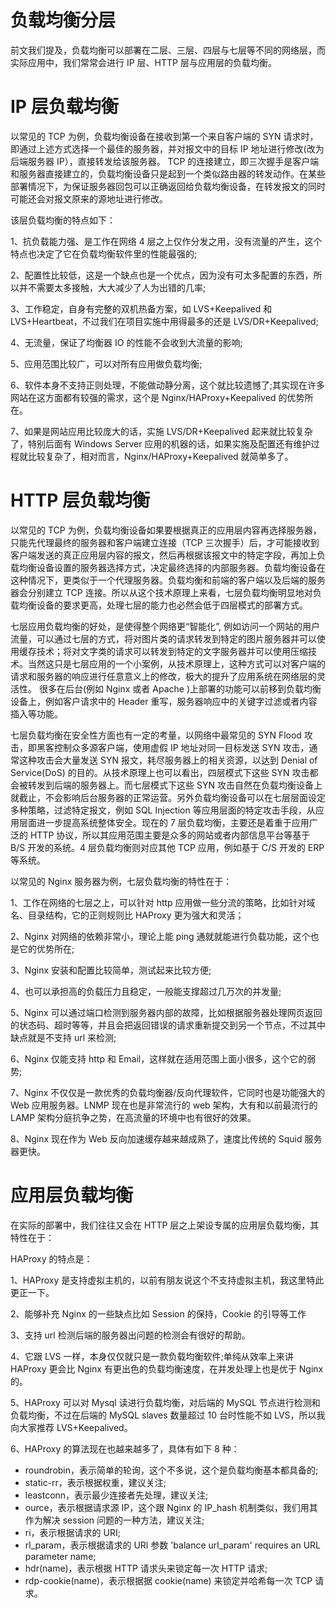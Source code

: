 # 负载均衡分层

前文我们提及，负载均衡可以部署在二层、三层、四层与七层等不同的网络层，而实际应用中，我们常常会进行 IP 层、HTTP 层与应用层的负载均衡。

# IP 层负载均衡

以常见的 TCP 为例，负载均衡设备在接收到第一个来自客户端的 SYN 请求时，即通过上述方式选择一个最佳的服务器，并对报文中的目标 IP 地址进行修改(改为后端服务器 IP），直接转发给该服务器。 TCP 的连接建立，即三次握手是客户端和服务器直接建立的，负载均衡设备只是起到一个类似路由器的转发动作。在某些部署情况下，为保证服务器回包可以正确返回给负载均衡设备，在转发报文的同时可能还会对报文原来的源地址进行修改。

该层负载均衡的特点如下：

1、抗负载能力强、是工作在网络 4 层之上仅作分发之用，没有流量的产生，这个特点也决定了它在负载均衡软件里的性能最强的;

2、配置性比较低，这是一个缺点也是一个优点，因为没有可太多配置的东西，所以并不需要太多接触，大大减少了人为出错的几率;

3、工作稳定，自身有完整的双机热备方案，如 LVS+Keepalived 和 LVS+Heartbeat，不过我们在项目实施中用得最多的还是 LVS/DR+Keepalived;

4、无流量，保证了均衡器 IO 的性能不会收到大流量的影响;

5、应用范围比较广，可以对所有应用做负载均衡;

6、软件本身不支持正则处理，不能做动静分离，这个就比较遗憾了;其实现在许多网站在这方面都有较强的需求，这个是 Nginx/HAProxy+Keepalived 的优势所在。

7、如果是网站应用比较庞大的话，实施 LVS/DR+Keepalived 起来就比较复杂了，特别后面有 Windows Server 应用的机器的话，如果实施及配置还有维护过程就比较复杂了，相对而言，Nginx/HAProxy+Keepalived 就简单多了。

# HTTP 层负载均衡

以常见的 TCP 为例，负载均衡设备如果要根据真正的应用层内容再选择服务器，只能先代理最终的服务器和客户端建立连接（TCP 三次握手）后，才可能接收到客户端发送的真正应用层内容的报文，然后再根据该报文中的特定字段，再加上负载均衡设备设置的服务器选择方式，决定最终选择的内部服务器。负载均衡设备在这种情况下，更类似于一个代理服务器。负载均衡和前端的客户端以及后端的服务器会分别建立 TCP 连接。所以从这个技术原理上来看，七层负载均衡明显地对负载均衡设备的要求更高，处理七层的能力也必然会低于四层模式的部署方式。

七层应用负载均衡的好处，是使得整个网络更“智能化”, 例如访问一个网站的用户流量，可以通过七层的方式，将对图片类的请求转发到特定的图片服务器并可以使用缓存技术；将对文字类的请求可以转发到特定的文字服务器并可以使用压缩技术。当然这只是七层应用的一个小案例，从技术原理上，这种方式可以对客户端的请求和服务器的响应进行任意意义上的修改，极大的提升了应用系统在网络层的灵活性。 很多在后台(例如 Nginx 或者 Apache )上部署的功能可以前移到负载均衡设备上，例如客户请求中的 Header 重写，服务器响应中的关键字过滤或者内容插入等功能。

七层负载均衡在安全性方面也有一定的考量，以网络中最常见的 SYN Flood 攻击，即黑客控制众多源客户端，使用虚假 IP 地址对同一目标发送 SYN 攻击，通常这种攻击会大量发送 SYN 报文，耗尽服务器上的相关资源，以达到 Denial of Service(DoS) 的目的。从技术原理上也可以看出，四层模式下这些 SYN 攻击都会被转发到后端的服务器上。而七层模式下这些 SYN 攻击自然在负载均衡设备上就截止，不会影响后台服务器的正常运营。另外负载均衡设备可以在七层层面设定多种策略，过滤特定报文，例如 SQL Injection 等应用层面的特定攻击手段，从应用层面进一步提高系统整体安全。现在的 7 层负载均衡，主要还是着重于应用广泛的 HTTP 协议，所以其应用范围主要是众多的网站或者内部信息平台等基于 B/S 开发的系统。4 层负载均衡则对应其他 TCP 应用，例如基于 C/S 开发的 ERP 等系统。

以常见的 Nginx 服务器为例，七层负载均衡的特性在于：

1、工作在网络的七层之上，可以针对 http 应用做一些分流的策略，比如针对域名、目录结构，它的正则规则比 HAProxy 更为强大和灵活；

2、Nginx 对网络的依赖非常小，理论上能 ping 通就就能进行负载功能，这个也是它的优势所在;

3、Nginx 安装和配置比较简单，测试起来比较方便;

4、也可以承担高的负载压力且稳定，一般能支撑超过几万次的并发量;

5、Nginx 可以通过端口检测到服务器内部的故障，比如根据服务器处理网页返回的状态码、超时等等，并且会把返回错误的请求重新提交到另一个节点，不过其中缺点就是不支持 url 来检测;

6、Nginx 仅能支持 http 和 Email，这样就在适用范围上面小很多，这个它的弱势;

7、Nginx 不仅仅是一款优秀的负载均衡器/反向代理软件，它同时也是功能强大的 Web 应用服务器。LNMP 现在也是非常流行的 web 架构，大有和以前最流行的 LAMP 架构分庭抗争之势，在高流量的环境中也有很好的效果。

8、Nginx 现在作为 Web 反向加速缓存越来越成熟了，速度比传统的 Squid 服务器更快。

# 应用层负载均衡

在实际的部署中，我们往往又会在 HTTP 层之上架设专属的应用层负载均衡，其特性在于：

HAProxy 的特点是：

1、HAProxy 是支持虚拟主机的，以前有朋友说这个不支持虚拟主机，我这里特此更正一下。

2、能够补充 Nginx 的一些缺点比如 Session 的保持，Cookie 的引导等工作

3、支持 url 检测后端的服务器出问题的检测会有很好的帮助。

4、它跟 LVS 一样，本身仅仅就只是一款负载均衡软件;单纯从效率上来讲 HAProxy 更会比 Nginx 有更出色的负载均衡速度，在并发处理上也是优于 Nginx 的。

5、HAProxy 可以对 Mysql 读进行负载均衡，对后端的 MySQL 节点进行检测和负载均衡，不过在后端的 MySQL slaves 数量超过 10 台时性能不如 LVS，所以我向大家推荐 LVS+Keepalived。

6、HAProxy 的算法现在也越来越多了，具体有如下 8 种：

- roundrobin，表示简单的轮询，这个不多说，这个是负载均衡基本都具备的;
- static-rr，表示根据权重，建议关注;
- leastconn，表示最少连接者先处理，建议关注;
- ource，表示根据请求源 IP，这个跟 Nginx 的 IP_hash 机制类似，我们用其作为解决 session 问题的一种方法，建议关注;
- ri，表示根据请求的 URI;
- rl_param，表示根据请求的 URl 参数 'balance url_param' requires an URL parameter name;
- hdr(name)，表示根据 HTTP 请求头来锁定每一次 HTTP 请求;
- rdp-cookie(name)，表示根据据 cookie(name) 来锁定并哈希每一次 TCP 请求。

